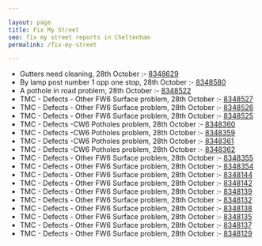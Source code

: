 ```yaml
---

layout: page
title: Fix My Street
seo: fix my street reports in Cheltenham
permalink: /fix-my-street

---
```


<!-- fix_marker starts -->

- Gutters need cleaning, 28th October :- [8348629](https://www.fixmystreet.com/report/8348629)
- By lamp post number 1 opp one stop, 28th October :- [8348580](https://www.fixmystreet.com/report/8348580)
- A pothole in road problem, 28th October :- [8348522](https://www.fixmystreet.com/report/8348522)
- TMC - Defects - Other FW6  Surface problem, 28th October :- [8348527](https://www.fixmystreet.com/report/8348527)
- TMC - Defects - Other FW6  Surface problem, 28th October :- [8348526](https://www.fixmystreet.com/report/8348526)
- TMC - Defects - Other FW6  Surface problem, 28th October :- [8348525](https://www.fixmystreet.com/report/8348525)
- TMC - Defects -CW6 Potholes  problem, 28th October :- [8348360](https://www.fixmystreet.com/report/8348360)
- TMC - Defects -CW6 Potholes  problem, 28th October :- [8348359](https://www.fixmystreet.com/report/8348359)
- TMC - Defects -CW6 Potholes  problem, 28th October :- [8348361](https://www.fixmystreet.com/report/8348361)
- TMC - Defects -CW6 Potholes  problem, 28th October :- [8348362](https://www.fixmystreet.com/report/8348362)
- TMC - Defects - Other FW6  Surface problem, 28th October :- [8348355](https://www.fixmystreet.com/report/8348355)
- TMC - Defects - Other FW6  Surface problem, 28th October :- [8348354](https://www.fixmystreet.com/report/8348354)
- TMC - Defects - Other FW6  Surface problem, 28th October :- [8348144](https://www.fixmystreet.com/report/8348144)
- TMC - Defects - Other FW6  Surface problem, 28th October :- [8348142](https://www.fixmystreet.com/report/8348142)
- TMC - Defects - Other FW6  Surface problem, 28th October :- [8348139](https://www.fixmystreet.com/report/8348139)
- TMC - Defects - Other FW6  Surface problem, 28th October :- [8348132](https://www.fixmystreet.com/report/8348132)
- TMC - Defects - Other FW6  Surface problem, 28th October :- [8348138](https://www.fixmystreet.com/report/8348138)
- TMC - Defects - Other FW6  Surface problem, 28th October :- [8348135](https://www.fixmystreet.com/report/8348135)
- TMC - Defects - Other FW6  Surface problem, 28th October :- [8348137](https://www.fixmystreet.com/report/8348137)
- TMC - Defects - Other FW6  Surface problem, 28th October :- [8348129](https://www.fixmystreet.com/report/8348129)

<!-- fix_marker ends -->